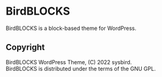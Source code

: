 # BirdBLOCKS

BirdBLOCKS is a block-based theme for WordPress.

## Copyright

BirdBLOCKS WordPress Theme, (C) 2022 sysbird.  
BirdBLOCKS is distributed under the terms of the GNU GPL.  
